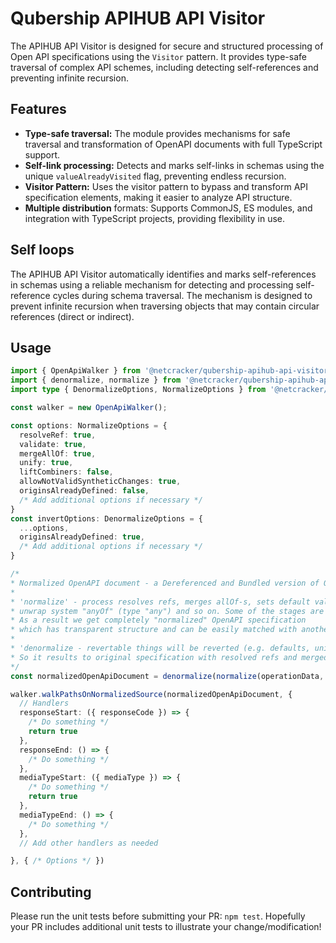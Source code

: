 # Qubership APIHUB API Visitor

The APIHUB API Visitor is designed for secure and structured processing of Open API specifications using the `Visitor` pattern. It provides type-safe traversal of complex API schemes, including detecting self-references and preventing infinite recursion.

## Features
- **Type-safe traversal:** The module provides mechanisms for safe traversal and transformation of OpenAPI documents with full TypeScript support.
- **Self-link processing:** Detects and marks self-links in schemas using the unique `valueAlreadyVisited` flag, preventing endless recursion.
- **Visitor Pattern:** Uses the visitor pattern to bypass and transform API specification elements, making it easier to analyze API structure.
- **Multiple distribution** formats: Supports CommonJS, ES modules, and integration with TypeScript projects, providing flexibility in use.

## Self loops
The APIHUB API Visitor automatically identifies and marks self-references in schemas using a reliable mechanism for detecting and processing self-reference cycles during schema traversal. The mechanism is designed to prevent infinite recursion when traversing objects that may contain circular references (direct or indirect).

## Usage
```ts
import { OpenApiWalker } from '@netcracker/qubership-apihub-api-visitor'
import { denormalize, normalize } from '@netcracker/qubership-apihub-api-unifier'
import type { DenormalizeOptions, NormalizeOptions } from '@netcracker/qubership-apihub-api-unifier'

const walker = new OpenApiWalker();

const options: NormalizeOptions = {
  resolveRef: true,
  validate: true,
  mergeAllOf: true,
  unify: true,
  liftCombiners: false,
  allowNotValidSyntheticChanges: true,
  originsAlreadyDefined: false,
  /* Add additional options if necessary */
}
const invertOptions: DenormalizeOptions = {
  ...options,
  originsAlreadyDefined: true,
  /* Add additional options if necessary */
}

/* 
* Normalized OpenAPI document - a Dereferenced and Bundled version of OpenAPI spec, where all $ref references are resolved.
* 
* 'normalize' - process resolves refs, merges allOf-s, sets default values according to specification, 
* unwrap system "anyOf" (type "any") and so on. Some of the stages are revertable, some not. 
* As a result we get completely "normalized" OpenAPI specification 
* which has transparent structure and can be easily matched with another normalized OpenAPI specification. 
* 
* 'denormalize - revertable things will be reverted (e.g. defaults, unified system anyOf-s), but resolved refs and merge allOf-s will be saved. 
* So it results to original specification with resolved refs and merged allOf-s.'
*/
const normalizedOpenApiDocument = denormalize(normalize(operationData, options), invertOptions)

walker.walkPathsOnNormalizedSource(normalizedOpenApiDocument, {
  // Handlers
  responseStart: ({ responseCode }) => {
    /* Do something */
    return true
  },
  responseEnd: () => {
    /* Do something */
  },
  mediaTypeStart: ({ mediaType }) => {
    /* Do something */
    return true
  },
  mediaTypeEnd: () => {
    /* Do something */
  },
  // Add other handlers as needed

}, { /* Options */ })
```


## Contributing
Please run the unit tests before submitting your PR: `npm test`. Hopefully your PR includes additional unit tests to illustrate your change/modification!